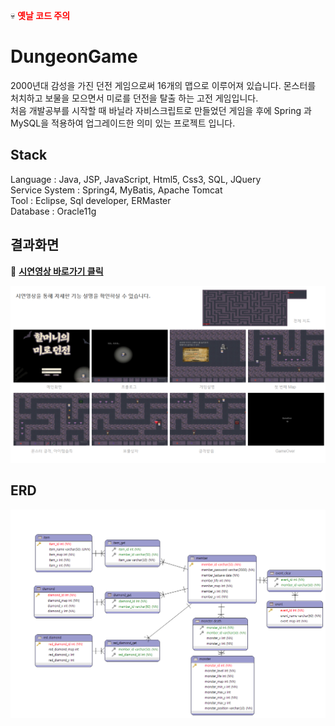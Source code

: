 :skull: __<span style="color:red">옛날 코드 주의</span>__  
# DungeonGame

2000년대 감성을 가진 던전 게임으로써 16개의 맵으로 이루어져 있습니다. 몬스터를 처치하고 보물을 모으면서 미로를 던전을 탈출 하는 고전 게임입니다.  
처음 개발공부를 시작할 때 바닐라 자비스크립트로 만들었던 게임을 후에
Spring 과 MySQL을 적용하여 업그레이드한 의미 있는 프로젝트 입니다.

## Stack

Language : Java, JSP, JavaScript, Html5, Css3, SQL, JQuery  
Service System : Spring4, MyBatis, Apache Tomcat  
Tool : Eclipse, Sql developer, ERMaster  
Database : Oracle11g

## 결과화면

:movie_camera: **[시연영상 바로가기 클릭](https://www.youtube.com/watch?v=S76dEhq3IyE)**

![던전게임 실행화면](./img/Dungeon.png)

## ERD

![던전게임 ERD](./img/DungeonERD.png)
